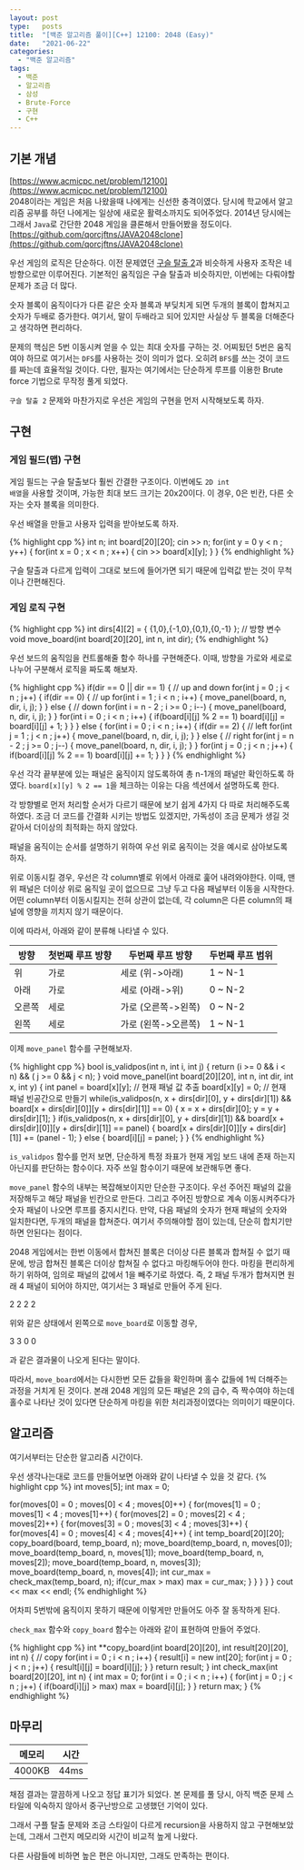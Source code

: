 ```yaml
---
layout: post
type:   posts
title:  "[백준 알고리즘 풀이][C++] 12100: 2048 (Easy)"
date:   "2021-06-22"
categories:
  - "백준 알고리즘"
tags:
  - 백준
  - 알고리즘
  - 삼성
  - Brute-Force
  - 구현
  - C++
---
```


## 기본 개념
[https://www.acmicpc.net/problem/12100](https://www.acmicpc.net/problem/12100)<br/>
2048이라는 게임은 처음 나왔을때 나에게는 신선한 충격이였다. 당시에 학교에서 알고리즘 공부를 하던 나에게는 일상에 새로운 활력소까지도 되어주었다.
2014년 당시에는 그래서 <code>Java</code>로 간단한 2048 게임을 클론해서 만들어봤을 정도이다. [https://github.com/qorcjftns/JAVA2048clone](https://github.com/qorcjftns/JAVA2048clone)

우선 게임의 로직은 단순하다. 이전 문제였던 [구슬 탈출 2](http://qorcjftns.github.io/%EB%B0%B1%EC%A4%80%20%EC%95%8C%EA%B3%A0%EB%A6%AC%EC%A6%98/2021/06/21/baekjoon-13460.html)과 비슷하게 사용자 조작은 네 방향으로만 이루어진다. 기본적인 움직임은 구슬 탈출과 비슷하지만, 이번에는 다뤄야할 문제가 조금 더 많다.

숫자 블록이 움직이다가 다른 같은 숫자 블록과 부딪치게 되면 두개의 블록이 합쳐지고 숫자가 두배로 증가한다. 여기서, 말이 두배라고 되어 있지만 사실상 두 블록을 더해준다고 생각하면 편리하다.

문제의 핵심은 5번 이동시켜 얻을 수 있는 최대 숫자를 구하는 것. 어찌됬던 5번은 움직여야 하므로 여기서는 <code>DFS</code>를 사용하는 것이 의미가 없다. 오히려 <code>BFS</code>를 쓰는 것이 코드를 짜는데 효율적일 것이다. 다만, 필자는 여기에서는 단순하게 루프를 이용한 Brute force 기법으로 무작정 풀게 되었다.

<code>구슬 탈출 2</code> 문제와 마찬가지로 우선은 게임의 구현을 먼저 시작해보도록 하자.


## 구현

### 게임 필드(맵) 구현

게임 필드는 구슬 탈출보다 훨씬 간결한 구조이다. 이번에도 <code>2D int 배열</code>을 사용할 것이며, 가능한 최대 보드 크기는 20x20이다.
이 경우, 0은 빈칸, 다른 숫자는 숫자 블록을 의미한다.

우선 배열을 만들고 사용자 입력을 받아보도록 하자.

{% highlight cpp %}
int n;
int board[20][20];
cin >> n;
for(int y = 0  y < n ; y++) {
	for(int x = 0 ; x < n ; x++) {
		cin >> board[x][y];
	}
}
{% endhighlight %}

구슬 탈출과 다르게 입력이 그대로 보드에 들어가면 되기 때문에 입력값 받는 것이 무척이나 간편해진다.


### 게임 로직 구현
{% highlight cpp %}
int dirs[4][2] = { {1,0},{-1,0},{0,1},{0,-1} }; // 방향 변수
void move_board(int board[20][20], int n, int dir);
{% endhighlight %}

우선 보드의 움직임을 컨트롤해줄 함수 하나를 구현해준다. 이때, 방향을 가로와 세로로 나누어 구분해서 로직을 짜도록 해보자.

{% highlight cpp %}
if(dir == 0 || dir == 1) { // up and down
	for(int j = 0 ; j < n ; j++) {
		if(dir == 0) { // up
			for(int i = 1 ; i < n ; i++) {
				move_panel(board, n, dir, i, j);
			}
		} else { // down
			for(int i = n - 2 ; i >= 0 ; i--) {
				move_panel(board, n, dir, i, j);
			}
		}
		for(int i = 0 ; i < n ; i++) {
			if(board[i][j] % 2 == 1) board[i][j] = board[i][j] + 1;
		}
	}
} else {
	for(int i = 0 ; i < n ; i++) {
		if(dir == 2) { // left
			for(int j = 1 ; j < n ; j++) {
				move_panel(board, n, dir, i, j);
			}
		} else { // right
			for(int j = n - 2 ; j >= 0 ; j--) {
				move_panel(board, n, dir, i, j);
			}
		}
		for(int j = 0 ; j < n ; j++) {
			if(board[i][j] % 2 == 1) board[i][j] += 1;
		}
	}
}
{% endhighlight %}

우선 각각 끝부분에 있는 패널은 움직이지 않도록하여 총 n-1개의 패널만 확인하도록 하였다. <code>board[x][y] % 2 == 1</code>을 체크하는 이유는 다음 섹션에서 설명하도록 한다.

각 방향별로 먼저 처리할 순서가 다르기 때문에 보기 쉽게 4가지 다 따로 처리해주도록 하였다. 조금 더 코드를 간결화 시키는 방법도 있겠지만, 가독성이 조금 문제가 생길 것 같아서 더이상의 최적화는 하지 않았다.

패널을 움직이는 순서를 설명하기 위하여 우선 위로 움직이는 것을 예시로 삼아보도록 하자.

위로 이동시킬 경우, 우선은 각 column별로 위에서 아래로 훑어 내려와야한다. 이때, 맨 위 패널은 더이상 위로 움직일 곳이 없으므로 그냥 두고 다음 패널부터 이동을 시작한다.
어떤 column부터 이동시킬지는 전혀 상관이 없는데, 각 column은 다른 column의 패널에 영향을 끼치지 않기 때문이다.

이에 따라서, 아래와 같이 분류해 나타낼 수 있다.

| 방향 | 첫번째 루프 방향 | 두번째 루프 방향 | 두번째 루프 범위 |
| --- | -------------- | -------------- | -------------- |
| 위 | 가로 | 세로 (위->아래) | 1 ~ N-1 |
| 아래 | 가로 | 세로 (아래->위) | 0 ~ N-2 |
| 오른쪽 | 세로 | 가로 (오른쪽->왼쪽) | 0 ~ N-2 |
| 왼쪽 | 세로 | 가로 (왼쪽->오른쪽) | 1 ~ N-1 |

이제 <code>move_panel</code> 함수를 구현해보자.

{% highlight cpp %}
bool is_validpos(int n, int i, int j) {
	return (i >= 0 && i < n) && ( j >= 0 && j < n);
}
void move_panel(int board[20][20], int n, int dir, int x, int y) {
	int panel = board[x][y]; // 현재 패널 값 추출
	board[x][y] = 0; // 현재 패널 빈공간으로 만들기
	while(is_validpos(n, x + dirs[dir][0], y + dirs[dir][1]) && board[x + dirs[dir][0]][y + dirs[dir][1]] == 0) {
		x = x + dirs[dir][0]; y = y + dirs[dir][1];
	}
	if(is_validpos(n, x + dirs[dir][0], y + dirs[dir][1]) && board[x + dirs[dir][0]][y + dirs[dir][1]] == panel) {
		board[x + dirs[dir][0]][y + dirs[dir][1]] += (panel - 1);
	} else {
		board[i][j] = panel;
	}
}
{% endhighlight %}

<code>is_validpos</code> 함수를 먼저 보면, 단순하게 특정 좌표가 현재 게임 보드 내에 존재 하는지 아닌지를 판단하는 함수이다. 자주 쓰일 함수이기 때문에 보관해두면 좋다.

<code>move_panel</code> 함수의 내부는 복잡해보이지만 단순한 구조이다. 우선 주어진 패널의 값을 저장해두고 해당 패널을 빈칸으로 만든다. 그리고 주어진 방향으로 계속 이동시켜주다가 숫자 패널이 나오면 루프를 중지시킨다.
만약, 다음 패널의 숫자가 현재 패널의 숫자와 일치한다면, 두개의 패널을 합쳐준다. 여기서 주의해야할 점이 있는데, 단순히 합치기만 하면 안된다는 점이다.

2048 게임에서는 한번 이동에서 합쳐진 블록은 더이상 다른 블록과 합쳐질 수 없기 때문에, 방금 합쳐진 블록은 더이상 합쳐질 수 없다고 마킹해두어야 한다. 마킹을 편리하게 하기 위하여, 임의로 패널의 값에서 1을 빼주기로 하였다. 즉, 2 패널 두개가 합쳐지면 원래 4 패널이 되어야 하지만, 여기서는 3 패널로 만들어 주게 된다.

2 2 2 2

위와 같은 상태에서 왼쪽으로 <code>move_board</code>로 이동할 경우, 

3 3 0 0

과 같은 결과물이 나오게 된다는 말이다.

따라서, <code>move_board</code>에서는 다시한번 모든 값들을 확인하며 홀수 값들에 1씩 더해주는 과정을 거치게 된 것이다. 본래 2048 게임의 모든 패널은 2의 급수, 즉 짝수여야 하는데 홀수로 나타난 것이 있다면 단순하게 마킹을 위한 처리과정이였다는 의미이기 때문이다.


## 알고리즘
여기서부터는 단순한 알고리즘 시간이다.

우선 생각나는대로 코드를 만들어보면 아래와 같이 나타낼 수 있을 것 같다.
{% highlight cpp %}
int moves[5];
int max = 0;

for(moves[0] = 0 ; moves[0] < 4 ; moves[0]++) {
	for(moves[1] = 0 ; moves[1] < 4 ; moves[1]++) {
		for(moves[2] = 0 ; moves[2] < 4 ; moves[2]++) {
			for(moves[3] = 0 ; moves[3] < 4 ; moves[3]++) {
				for(moves[4] = 0 ; moves[4] < 4 ; moves[4]++) {
					int temp_board[20][20];
					copy_board(board, temp_board, n);
					move_board(temp_board, n, moves[0]);
					move_board(temp_board, n, moves[1]);
					move_board(temp_board, n, moves[2]);
					move_board(temp_board, n, moves[3]);
					move_board(temp_board, n, moves[4]);
					int cur_max = check_max(temp_board, n);
					if(cur_max > max) max = cur_max;
				}
			}
		}
	}
}
cout << max << endl;
{% endhighlight %}

어차피 5번밖에 움직이지 못하기 때문에 이렇게만 만들어도 아주 잘 동작하게 된다.

<code>check_max</code> 함수와 <code>copy_board</code> 함수는 아래와 같이 표현하여 만들어 주었다.

{% highlight cpp %}
int **copy_board(int board[20][20], int result[20][20], int n) {
    // copy
    for(int i = 0 ; i < n ; i++) {
		result[i] = new int[20];
		for(int j = 0 ; j < n ; j++) { result[i][j] = board[i][j]; }
	}
    return result;
}
int check_max(int board[20][20], int n) {
	int max = 0;
	for(int i = 0 ; i < n ; i++) {
		for(int j = 0 ; j < n ; j++) {
			if(board[i][j] > max) max = board[i][j];
		}
	}
	return max;
}
{% endhighlight %}

## 마무리

| 메모리 | 시간 |
| ----- | --- |
| 4000KB | 44ms |

채점 결과는 깔끔하게 나오고 정답 표기가 되었다.
본 문제를 풀 당시, 아직 백준 문제 스타일에 익숙하지 않아서 중구난방으로 고생했던 기억이 있다.

그래서 구플 탈출 문제와 조금 스타일이 다르게 recursion을 사용하지 않고 구현해보았는데, 그래서 그런지 메모리와 시간이 비교적 높게 나왔다.

다른 사람들에 비하면 높은 편은 아니지만, 그래도 만족하는 편이다.

